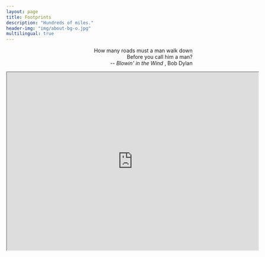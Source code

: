 ```yaml
---
layout: page
title: Footprints
description: "Hundreds of miles."
header-img: "img/about-bg-o.jpg"
multilingual: true
---
```


<p class="message" align="right">
  How many roads must a man walk down<br>
  Before you call him a man?<br>
  -- <i> Blowin' in the Wind </i>, Bob Dylan
</p>

<iframe src="https://www.google.com/maps/d/embed?mid=1mipXeTROxyXGCO7-LrqIvDfRgNgKZrXU" width="680" height="480"></iframe>
